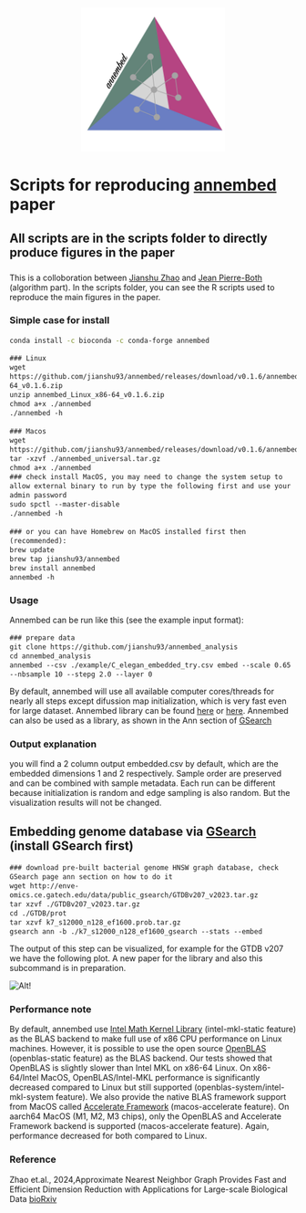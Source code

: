 <div align="center">
  <img width="50%" src ="Annembed_logo.jpg">
</div>

# Scripts for reproducing [annembed](https://crates.io/crates/annembed) paper
## All scripts are in the scripts folder to directly produce figures in the paper
###
This is a colloboration between [Jianshu Zhao](https://github.com/jianshu93) and [Jean Pierre-Both](https://github.com/jean-pierreBoth) (algorithm part). In the scripts folder, you can see the R scripts used to reproduce the main figures in the paper. 

### Simple case for install

```bash
conda install -c bioconda -c conda-forge annembed
```


```
### Linux
wget https://github.com/jianshu93/annembed/releases/download/v0.1.6/annembed_Linux_x86-64_v0.1.6.zip
unzip annembed_Linux_x86-64_v0.1.6.zip
chmod a+x ./annembed
./annembed -h

### Macos
wget https://github.com/jianshu93/annembed/releases/download/v0.1.6/annembed_universal.tar.gz
tar -xzvf ./annembed_universal.tar.gz
chmod a+x ./annembed
### check install MacOS, you may need to change the system setup to allow external binary to run by type the following first and use your admin password
sudo spctl --master-disable
./annembed -h

### or you can have Homebrew on MacOS installed first then (recommended):
brew update
brew tap jianshu93/annembed
brew install annembed
annembed -h

```

### Usage
Annembed can be run like this (see the example input format): 
```
### prepare data
git clone https://github.com/jianshu93/annembed_analysis
cd annembed_analysis
annembed --csv ./example/C_elegan_embedded_try.csv embed --scale 0.65 --nbsample 10 --stepg 2.0 --layer 0
```
By default, annembed will use all available computer cores/threads for nearly all steps except difussion map initialization, which is very fast even for large dataset. Annembed library can be found [here](https://github.com/jean-pierreBoth/annembed) or [here](https://crates.io/crates/annembed). Annembed can also be used as a library, as shown in the Ann section of [GSearch](https://github.com/jean-pierreBoth/gsearch)

### Output explanation
you will find a 2 column output embedded.csv by default, which are the embedded dimensions 1 and 2 respectively. Sample order are preserved and can be combined with sample metadata. Each run can be different because initialization is random and edge sampling is also random. But the visualization results will not be changed.

## Embedding genome database via [GSearch](https://github.com/jean-pierreBoth/gsearch) (install GSearch first)
```
### download pre-built bacterial genome HNSW graph database, check GSearch page ann section on how to do it
wget http://enve-omics.ce.gatech.edu/data/public_gsearch/GTDBv207_v2023.tar.gz
tar xzvf ./GTDBv207_v2023.tar.gz
cd ./GTDB/prot
tar xzvf k7_s12000_n128_ef1600.prob.tar.gz
gsearch ann -b ./k7_s12000_n128_ef1600_gsearch --stats --embed

```

The output of this step can be visualized, for example for the GTDB v207 we have the following plot. A new paper for the library and also this subcommand is in preparation.

![Alt!](https://github.com/jean-pierreBoth/gsearch/blob/master/GSearch-annembed-GTDBv207.jpg?raw=true)


### Performance note
By default, annembed use [Intel Math Kernel Library](https://www.intel.com/content/www/us/en/developer/tools/oneapi/onemkl.html) (intel-mkl-static feature) as the BLAS backend to make full use of x86 CPU performance on Linux machines. However, it is possible to use the open source [OpenBLAS](https://www.openblas.net) (openblas-static feature) as the BLAS backend. Our tests showed that OpenBLAS is slightly slower than Intel MKL on x86-64 Linux. On x86-64/Intel MacOS, OpenBLAS/Intel-MKL performance is significantly decreased compared to Linux but still supported (openblas-system/intel-mkl-system feature). We also provide the native BLAS framework support from MacOS called [Accelerate Framework](https://developer.apple.com/documentation/accelerate) (macos-accelerate feature). On aarch64 MacOS (M1, M2, M3 chips), only the OpenBLAS and Accelerate Framework backend is supported (macos-accelerate feature). Again, performance decreased for both compared to Linux. 


### Reference
Zhao et.al., 2024,Approximate Nearest Neighbor Graph Provides Fast and Efficient Dimension Reduction with Applications for Large-scale Biological Data [bioRxiv](https://www.biorxiv.org/content/10.1101/2024.01.28.577627v1)
